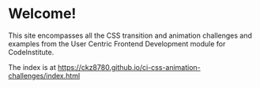 # Welcome!

This site encompasses all the CSS transition and animation challenges and examples from the User Centric Frontend Development module for CodeInstitute.

The index is at https://ckz8780.github.io/ci-css-animation-challenges/index.html